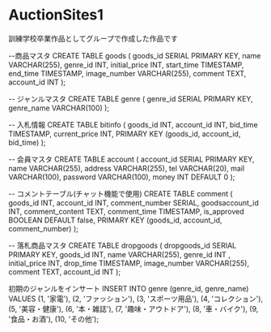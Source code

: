 # AuctionSites1
訓練学校卒業作品としてグループで作成した作品です

--商品マスタ
CREATE TABLE goods (
    goods_id SERIAL PRIMARY KEY,
    name VARCHAR(255),
    genre_id INT,
    initial_price INT,
    start_time TIMESTAMP,
    end_time TIMESTAMP,
    image_number VARCHAR(255),
    comment TEXT,
    account_id INT
);

-- ジャンルマスタ
CREATE TABLE genre (
    genre_id SERIAL PRIMARY KEY,
    genre_name VARCHAR(100)
);

-- 入札情報
CREATE TABLE bitinfo (
    goods_id INT,
    account_id INT,
    bid_time TIMESTAMP,
    current_price INT,
    PRIMARY KEY (goods_id, account_id, bid_time)
);

-- 会員マスタ
CREATE TABLE account (
    account_id SERIAL PRIMARY KEY,
    name VARCHAR(255),
    address VARCHAR(255),
    tel VARCHAR(20),
    mail VARCHAR(100),
    password VARCHAR(100),
    money INT DEFAULT 0
);

-- コメントテーブル(チャット機能で使用)
CREATE TABLE comment (
    goods_id INT,
    account_id INT,
    comment_number SERIAL,
    goodsaccount_id INT,
    comment_content TEXT,
    comment_time TIMESTAMP,
    is_approved BOOLEAN DEFAULT false,
    PRIMARY KEY (goods_id, account_id, comment_number)
);

-- 落札商品マスタ
CREATE TABLE dropgoods (
    dropgoods_id SERIAL PRIMARY KEY,
    goods_id INT,
    name VARCHAR(255),
    genre_id INT ,
    initial_price INT,
    drop_time TIMESTAMP,
    image_number VARCHAR(255),
    comment TEXT,
    account_id INT
);

初期のジャンルをインサート
INSERT INTO genre (genre_id, genre_name)
VALUES
    (1, '家電'),
    (2, 'ファッション'),
    (3, 'スポーツ用品'),
    (4, 'コレクション'),
    (5, '美容・健康'),
    (6, '本・雑誌'),
    (7, '趣味・アウトドア'),
    (8, '車・バイク'),
    (9, '食品・お酒'),
    (10, 'その他');
